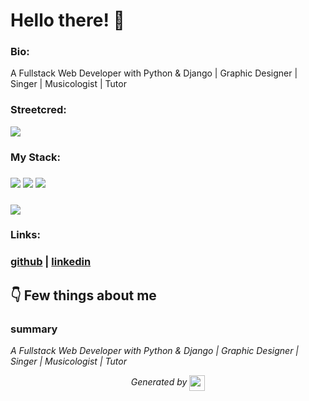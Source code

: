 
# Hello there! 👋


### Bio:

A Fullstack Web Developer with Python & Django | Graphic Designer | Singer | Musicologist | Tutor
            

### Streetcred:

<a href="https://www.tublian.com/profile/AnochiwaAlfred?ss=true"><img src="https://t74hnvwwsd.execute-api.us-east-1.amazonaws.com/dev/ft/profile/streetcred/badge/AnochiwaAlfred?type=without_score"></a>

### My Stack:

### <img src="https://t74hnvwwsd.execute-api.us-east-1.amazonaws.com/dev/ft/profile/streetcred/github/tag/Python"/> <img src="https://t74hnvwwsd.execute-api.us-east-1.amazonaws.com/dev/ft/profile/streetcred/github/tag/JavaScript"/> <img src="https://t74hnvwwsd.execute-api.us-east-1.amazonaws.com/dev/ft/profile/streetcred/github/tag/Frontend"/>

### <img src="https://t74hnvwwsd.execute-api.us-east-1.amazonaws.com/dev/ft/profile/streetcred/github/tag/Backend"/>

### 

### Links:

### <a href="https://www.github.com/AnochiwaAlfred">github</a> | <a href="">linkedin</a>

## 👇 Few things about me


<div>

            

### summary
*A Fullstack Web Developer with Python & Django | Graphic Designer | Singer | Musicologist | Tutor*

            
</div>




<p align="center">
<i>Generated by <a href="https://www.tublian.com/"><img src="https://tublian-newsletter-assets.s3.amazonaws.com/just-logo.png" width="25" style="vertical-align: middle"/></i>
</p>
